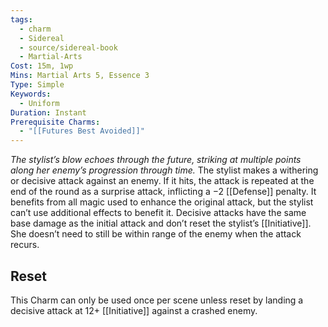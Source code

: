 ```yaml
---
tags:
  - charm
  - Sidereal
  - source/sidereal-book
  - Martial-Arts
Cost: 15m, 1wp
Mins: Martial Arts 5, Essence 3
Type: Simple
Keywords:
  - Uniform
Duration: Instant
Prerequisite Charms:
  - "[[Futures Best Avoided]]"
---
```

*The stylist’s blow echoes through the future, striking at multiple points along her enemy’s progression through time.*
The stylist makes a withering or decisive attack against an enemy. If it hits, the attack is repeated at the end of the round as a surprise attack, inflicting a −2 [[Defense]] penalty. It benefits from all magic used to enhance the original attack, but the stylist can’t use additional effects to benefit it. Decisive attacks have the same base damage as the initial attack and don’t reset the stylist’s [[Initiative]]. She doesn’t need to still be within range of the enemy when the attack recurs. 
## Reset
This Charm can only be used once per scene unless reset by landing a decisive attack at 12+ [[Initiative]] against a crashed enemy.